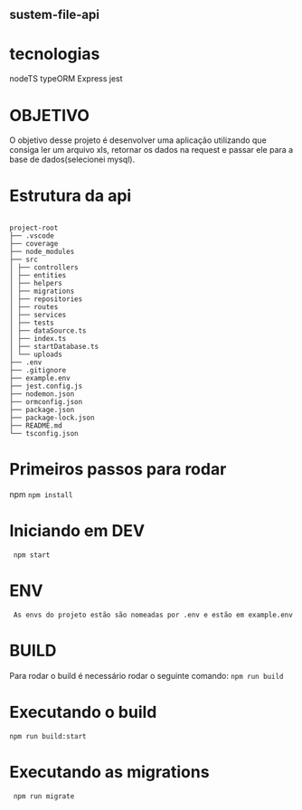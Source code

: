 ## sustem-file-api

# tecnologias
nodeTS
typeORM
Express
jest 

# OBJETIVO 
O objetivo desse projeto é desenvolver uma aplicação utilizando que consiga ler um arquivo xls, retornar os dados na request e passar ele para a base de dados(selecionei mysql).


# Estrutura da api 

````

project-root
├── .vscode
├── coverage
├── node_modules
├── src
│ ├── controllers
│ ├── entities
│ ├── helpers
│ ├── migrations
│ ├── repositories
│ ├── routes
│ ├── services
│ ├── tests
│ ├── dataSource.ts
│ ├── index.ts
│ ├── startDatabase.ts
│ └── uploads
├── .env
├── .gitignore
├── example.env
├── jest.config.js
├── nodemon.json
├── ormconfig.json
├── package.json
├── package-lock.json
├── README.md
└── tsconfig.json
````
# Primeiros passos para rodar 
npm 
 ``` npm install ```

# Iniciando em DEV 
 ``` npm start```

# ENV

``` As envs do projeto estão são nomeadas por .env e estão em example.env```


# BUILD
Para rodar o build é necessário rodar o seguinte comando:
``` npm run build ```

# Executando o build
``` npm run build:start ```


# Executando as migrations

``` npm run migrate```